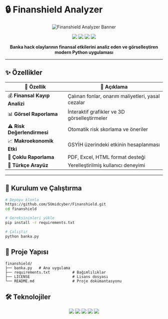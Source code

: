 # 🔒 Finanshield Analyzer

<p align="center">
  <img src="https://via.placeholder.com/900x250/2c3e50/ffffff?text=Finanshield+Analyzer" alt="Finanshield Analyzer Banner">
</p>

<p align="center">
  <img src="https://img.shields.io/badge/Python-3.8%2B-blue">
  <img src="https://img.shields.io/badge/License-MIT-green">
  <img src="https://img.shields.io/badge/Status-Aktif%20Geli%C5%9Ftirme-brightgreen">
  <img src="https://img.shields.io/badge/Katkılar-Açık-orange">
</p>

<p align="center">
  <b>Banka hack olaylarının finansal etkilerini analiz eden ve görselleştiren modern Python uygulaması</b>
</p>

---


## ✨ Özellikler

| 🚀 Özellik                | 📖 Açıklama |
|---------------------------|-------------|
| 💰 **Finansal Kayıp Analizi** | Çalınan fonlar, onarım maliyetleri, yasal cezalar |
| 📊 **Görsel Raporlama**      | İnteraktif grafikler ve 3D görselleştirmeler |
| ⚠️ **Risk Değerlendirmesi**  | Otomatik risk skorlama ve öneriler |
| 📈 **Makroekonomik Etki**    | GSYİH üzerindeki etkinin hesaplanması |
| 💾 **Çoklu Raporlama**       | PDF, Excel, HTML format desteği |
| 🎯 **Türkçe Arayüz**         | Yerelleştirilmiş kullanıcı deneyimi |

---

## 🚀 Kurulum ve Çalıştırma

```bash
# Depoyu klonla
https://github.com/SUmidcyber/Finanshield.git
cd finanshield

# Gereksinimleri yükle
pip install -r requirements.txt

# Çalıştır
python banka.py
```
## 📂 Proje Yapısı
    finanshield/
    ├── banka.py   # Ana uygulama
    ├── requirements.txt          # Bağımlılıklar
    ├── LICENSE                   # Lisans dosyası
    └── README.md                 # Proje dokümantasyonu
## 🛠️ Teknolojiler
<p align="center"> <img src="https://img.shields.io/badge/Python-3.8+-blue?logo=python" /> <img src="https://img.shields.io/badge/Tkinter-GUI-lightgrey?logo=windowsterminal" /> <img src="https://img.shields.io/badge/Matplotlib-Görselleştirme-orange?logo=plotly" /> <img src="https://img.shields.io/badge/NumPy-Hesaplama-yellow?logo=numpy" /> <img src="https://img.shields.io/badge/Pandas-Veri%20Analizi-green?logo=pandas" /> </p>
